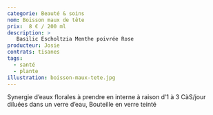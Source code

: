 ```yaml
---
categorie: Beauté & soins
nom: Boisson maux de tête
prix:  8 € / 200 ml
description: >
   Basilic Escholtzia Menthe poivrée Rose
producteur: Josie
contrats: tisanes
tags: 
  - santé
  - plante
illustration: boisson-maux-tete.jpg
---
```


Synergie d’eaux florales à prendre en interne à raison d’1 à 3 CàS/jour diluées dans un verre d’eau, Bouteille en verre teinté